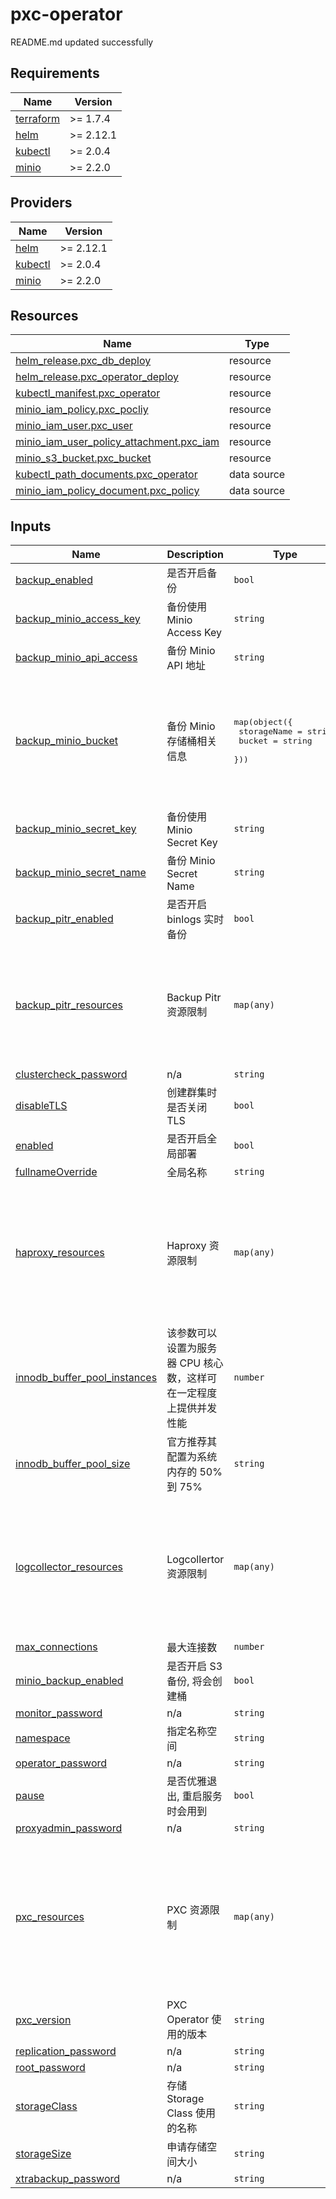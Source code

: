 # pxc-operator

<!-- BEGINNING OF PRE-COMMIT-TERRAFORM DOCS HOOK -->
README.md updated successfully
<!-- END OF PRE-COMMIT-TERRAFORM DOCS HOOK -->

<!-- BEGIN_TF_DOCS -->


## Requirements

| Name | Version |
|------|---------|
| <a name="requirement_terraform"></a> [terraform](#requirement\_terraform) | >= 1.7.4 |
| <a name="requirement_helm"></a> [helm](#requirement\_helm) | >= 2.12.1 |
| <a name="requirement_kubectl"></a> [kubectl](#requirement\_kubectl) | >= 2.0.4 |
| <a name="requirement_minio"></a> [minio](#requirement\_minio) | >= 2.2.0 |
## Providers

| Name | Version |
|------|---------|
| <a name="provider_helm"></a> [helm](#provider\_helm) | >= 2.12.1 |
| <a name="provider_kubectl"></a> [kubectl](#provider\_kubectl) | >= 2.0.4 |
| <a name="provider_minio"></a> [minio](#provider\_minio) | >= 2.2.0 |

## Resources

| Name | Type |
|------|------|
| [helm_release.pxc_db_deploy](https://registry.terraform.io/providers/hashicorp/helm/latest/docs/resources/release) | resource |
| [helm_release.pxc_operator_deploy](https://registry.terraform.io/providers/hashicorp/helm/latest/docs/resources/release) | resource |
| [kubectl_manifest.pxc_operator](https://registry.terraform.io/providers/alekc/kubectl/latest/docs/resources/manifest) | resource |
| [minio_iam_policy.pxc_pocliy](https://registry.terraform.io/providers/aminueza/minio/latest/docs/resources/iam_policy) | resource |
| [minio_iam_user.pxc_user](https://registry.terraform.io/providers/aminueza/minio/latest/docs/resources/iam_user) | resource |
| [minio_iam_user_policy_attachment.pxc_iam](https://registry.terraform.io/providers/aminueza/minio/latest/docs/resources/iam_user_policy_attachment) | resource |
| [minio_s3_bucket.pxc_bucket](https://registry.terraform.io/providers/aminueza/minio/latest/docs/resources/s3_bucket) | resource |
| [kubectl_path_documents.pxc_operator](https://registry.terraform.io/providers/alekc/kubectl/latest/docs/data-sources/path_documents) | data source |
| [minio_iam_policy_document.pxc_policy](https://registry.terraform.io/providers/aminueza/minio/latest/docs/data-sources/iam_policy_document) | data source |
## Inputs

| Name | Description | Type | Default | Required |
|------|-------------|------|---------|:--------:|
| <a name="input_backup_enabled"></a> [backup\_enabled](#input\_backup\_enabled) | 是否开启备份 | `bool` | `false` | no |
| <a name="input_backup_minio_access_key"></a> [backup\_minio\_access\_key](#input\_backup\_minio\_access\_key) | 备份使用 Minio Access Key | `string` | `"backup"` | no |
| <a name="input_backup_minio_api_access"></a> [backup\_minio\_api\_access](#input\_backup\_minio\_api\_access) | 备份 Minio API 地址 | `string` | `"minio.minio.svc.cluster.local"` | no |
| <a name="input_backup_minio_bucket"></a> [backup\_minio\_bucket](#input\_backup\_minio\_bucket) | 备份 Minio 存储桶相关信息 | <pre>map(object({<br>    storageName = string<br>    bucket      = string<br>  }))</pre> | <pre>{<br>  "backup": {<br>    "bucket": "mysql-backups",<br>    "storageName": "s3-backups"<br>  },<br>  "pitr": {<br>    "bucket": "mysql-binlogs",<br>    "storageName": "s3-binlogs"<br>  }<br>}</pre> | no |
| <a name="input_backup_minio_secret_key"></a> [backup\_minio\_secret\_key](#input\_backup\_minio\_secret\_key) | 备份使用 Minio Secret Key | `string` | `"Qwe123456@@"` | no |
| <a name="input_backup_minio_secret_name"></a> [backup\_minio\_secret\_name](#input\_backup\_minio\_secret\_name) | 备份 Minio Secret Name | `string` | `"minio-secret"` | no |
| <a name="input_backup_pitr_enabled"></a> [backup\_pitr\_enabled](#input\_backup\_pitr\_enabled) | 是否开启 binlogs 实时备份 | `bool` | `false` | no |
| <a name="input_backup_pitr_resources"></a> [backup\_pitr\_resources](#input\_backup\_pitr\_resources) | Backup Pitr 资源限制 | `map(any)` | <pre>{<br>  "backup": {<br>    "pitr": {<br>      "resources": {<br>        "limits": {},<br>        "requests": {}<br>      }<br>    }<br>  }<br>}</pre> | no |
| <a name="input_clustercheck_password"></a> [clustercheck\_password](#input\_clustercheck\_password) | n/a | `string` | `"YNElyPmLQSaqPEP4Yrwn"` | no |
| <a name="input_disableTLS"></a> [disableTLS](#input\_disableTLS) | 创建群集时是否关闭 TLS | `bool` | `true` | no |
| <a name="input_enabled"></a> [enabled](#input\_enabled) | 是否开启全局部署 | `bool` | `true` | no |
| <a name="input_fullnameOverride"></a> [fullnameOverride](#input\_fullnameOverride) | 全局名称 | `string` | `"prod"` | no |
| <a name="input_haproxy_resources"></a> [haproxy\_resources](#input\_haproxy\_resources) | Haproxy 资源限制 | `map(any)` | <pre>{<br>  "haproxy": {<br>    "resources": {<br>      "limits": {},<br>      "requests": {<br>        "cpu": "600m",<br>        "memory": "0.5G"<br>      }<br>    }<br>  }<br>}</pre> | no |
| <a name="input_innodb_buffer_pool_instances"></a> [innodb\_buffer\_pool\_instances](#input\_innodb\_buffer\_pool\_instances) | 该参数可以设置为服务器 CPU 核心数，这样可在一定程度上提供并发性能 | `number` | `4` | no |
| <a name="input_innodb_buffer_pool_size"></a> [innodb\_buffer\_pool\_size](#input\_innodb\_buffer\_pool\_size) | 官方推荐其配置为系统内存的 50% 到 75% | `string` | `"2G"` | no |
| <a name="input_logcollector_resources"></a> [logcollector\_resources](#input\_logcollector\_resources) | Logcollertor 资源限制 | `map(any)` | <pre>{<br>  "logcollector": {<br>    "resources": {<br>      "limits": {},<br>      "requests": {<br>        "cpu": "200m",<br>        "memory": "100M"<br>      }<br>    }<br>  }<br>}</pre> | no |
| <a name="input_max_connections"></a> [max\_connections](#input\_max\_connections) | 最大连接数 | `number` | `5000` | no |
| <a name="input_minio_backup_enabled"></a> [minio\_backup\_enabled](#input\_minio\_backup\_enabled) | 是否开启 S3 备份, 将会创建桶 | `bool` | `true` | no |
| <a name="input_monitor_password"></a> [monitor\_password](#input\_monitor\_password) | n/a | `string` | `"p0Y2Slwy64keski4FyRA"` | no |
| <a name="input_namespace"></a> [namespace](#input\_namespace) | 指定名称空间 | `string` | `"pxc-mysql"` | no |
| <a name="input_operator_password"></a> [operator\_password](#input\_operator\_password) | n/a | `string` | `"VBjqJwiQ5FL5sYE6QCEG"` | no |
| <a name="input_pause"></a> [pause](#input\_pause) | 是否优雅退出, 重启服务时会用到 | `bool` | `false` | no |
| <a name="input_proxyadmin_password"></a> [proxyadmin\_password](#input\_proxyadmin\_password) | n/a | `string` | `"BCrfhLNRqSvvAho2pn0s"` | no |
| <a name="input_pxc_resources"></a> [pxc\_resources](#input\_pxc\_resources) | PXC 资源限制 | `map(any)` | <pre>{<br>  "pxc": {<br>    "resources": {<br>      "limits": {<br>        "memory": "8Gi"<br>      },<br>      "requests": {<br>        "cpu": "600m",<br>        "memory": "1Gi"<br>      }<br>    }<br>  }<br>}</pre> | no |
| <a name="input_pxc_version"></a> [pxc\_version](#input\_pxc\_version) | PXC Operator 使用的版本 | `string` | `"1.14.0"` | no |
| <a name="input_replication_password"></a> [replication\_password](#input\_replication\_password) | n/a | `string` | `"vhMSUhvEMa4bufYjhFvv"` | no |
| <a name="input_root_password"></a> [root\_password](#input\_root\_password) | n/a | `string` | `"YnPdcu9qr9hnWqBT5quO"` | no |
| <a name="input_storageClass"></a> [storageClass](#input\_storageClass) | 存储 Storage Class 使用的名称 | `string` | `"longhorn"` | no |
| <a name="input_storageSize"></a> [storageSize](#input\_storageSize) | 申请存储空间大小 | `string` | `"10Gi"` | no |
| <a name="input_xtrabackup_password"></a> [xtrabackup\_password](#input\_xtrabackup\_password) | n/a | `string` | `"TPkuN4XRjOmWpLkeJfrj"` | no |
<!-- END_TF_DOCS -->
